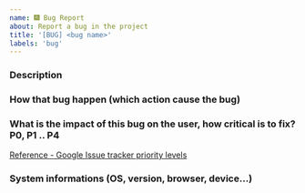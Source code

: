 ```yaml
---
name: 🎆 Bug Report
about: Report a bug in the project
title: '[BUG] <bug name>'
labels: 'bug'
---
```

### Description

### How that bug happen (which action cause the bug)

### What is the impact of this bug on the user, how critical is to fix? P0, P1 .. P4
[Reference - Google Issue tracker priority levels](https://developers.google.com/issue-tracker/concepts/issues#priority)

### System informations (OS, version, browser, device...)
